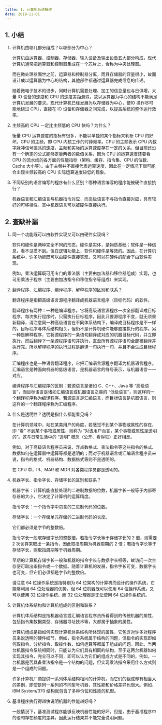 ```yaml
---
title: 1. 计算机系统概述
date: 2019-11-01
---
```


## 1. 小结

1. 计算机由哪几部分组成？以哪部分为中心？

   计算机由运算器、控制器、存储器、输入设备及输出设备五大部分构成，现代计算机通常把运算器和控制器集成在一个芯片上，合称为中央处理器。

   而在微处理器面世之前，运算器和控制器分离，而且存储器的容量很小，故而设计成以运算器为中心的结构，其他部件都通过运算器完成信息的传递。

   随着微电子技术的进步，同时计算机需要处理、加工的信息量也与日俱增，大量 IO 设备的速度和 CPU 的速度差距悬殊，故以运算器为中心的结构不能满足计算机发展的要求。现代计算机已经发展为以存储器为中心，使IO 操作尽可能地绕过 CPU，直接在 IO 设备和存储器之间完成，以提高系统的整体运行效率。

2. 主频高的 CPU 一定比主频低的 CPU 快吗？为什么？

   衡量 CPU 运算速度的指标有很多，不能以单独的某个指标来判断 CPU 的好坏。CPU 的主频，即 CPU 内核工作的时钟频率。CPU 的主颏表示 CPU 内数字脉冲信号振荡的速度，主频和实际的运算速度存在一定的关系，但目前还没有一个确定的公式能够定量两者的数值关系，因为 CPU 的运算速度还要看 CPU 的流水线的各方面的性能指标（架构、缓存、指令集、CPU 的位数、Cache 大小等）。由于主频并不直接代表运算速度，因此在一定情况下很可能会出现主频较高的 CPU 实际运算速度较低的现象。

3. 不同级别的语言编写的程序有什么区别？哪种语言编写的程序能被硬件直接执行？

   机器语言和汇编语言与机器指令对应，而高级语言不与指令直接对应，具有较好的可移植性。其中机器语言可以被硬件直接执行。

## 2. 查缺补漏

1. 同一个功能既可以由软件实现又可以由硬件实现吗？

   软件和硬件是两种完全不同的形态，硬件是实体，是物质基础；软件是一种信息，看不见摸不到。但在逻辑功能上，软件和硬件是等效的。因此，在计算机系统中，许多功能既可以由硬件直接实现，又可以在硬件的配合下由软件实现。

   例如，乘法运算既可用专门的乘法器（主要由加法器和移位器组成）实现，也可用乘法子程序（主要由加法指令和移位指令等组成）来实现。

2. 翻译程序、汇编程序、编译程序、解释程序的区别和联系？

   翻译程序是指把高级语言源程序翻译成机器语言程序（目标代码）的软件。

   翻译程序有两种：一种是编译程序，它将高级语言源程序一次全部翻译成目标程序，每次执行程序时，只需执行目标程序，因此只要源程序不变，就无须重新翻译，请注意同一种高级语言在不同体系结构下，编译成目标程序是不一样的，目标程序与体系结构相关，但仍不是计算机硬件能够直接执行的程序。另一种是解释程序，它将源程序的一条语句翻译成对应的机器目标代码，并立即执行，然后翻译下一条源程序语句并执行，直至所有源程序语句全部被翻译并执行完。所以解释程序的执行过程是翻译一句执行一句，并且不会生成目标程序。

   汇编程序也是一种语言翻译程序，它把汇编语言源程序翻译为机器语言程序。汇编语言是种面向机器的低级语言，是机器语言的符号表示，与机器语言一一对应。

   编译程序与汇编程序的区别：若源语言是诸如 C、C++、Java 等 “高级语言”，而目标语言是诸如汇编语言或机器语言之类的 “低级语言”，则这样的一个翻译程序称为编译程序。若源语言是汇编语言，而目标语言是机器语言，则这样的一个翻译程序称为汇编程序。

3. 什么是透明性？透明是指什么都能看见吗？

   在计算机领域中，站在某类用户的角度，若感觉不到某个事物或属性的存在，即 “看” 不到某个事物或属性，则称为 “对该用户而言，某个事物或属性是透明的”。这与日常生活中的 “透明” 概念（公开、看得见）正好相反。

   例如，对于高级语言程序员来说，浮点数格式、乘法指令等这些指令的格式、数据如何在运算器中运算等都是透明的；而对于机器语言或汇编语言程序员来说，指令的格式、机器结构、数据格式等则不是透明的。

   在 CPU 中，IR、MAR 和 MDR 对各类程序员都是透明的。

4. 机器字长、指令字长、存储字长的区别和联系？

   机器字长：计算机能直接处理的二进制数据的位数，机器字长一般等于内部寄存器的大小，它决定了计算机的运算精度。

   指令字长：一个指令字中包含的二进制代码的位数。

   存储字长：一个存储单元存储的二进制代码的长度。

   它们都必须是字节的整数倍。

   指令字长一般取存储字长的整数倍，若指令字长等于存储字长的 2 倍，则需要 2 次访存来取出一条指令，因此取指周期为机器周期的 2 倍；若指令字长等于存储字长，则取指周期等于机器周期。

   早期的计算机存储字长一般和机器的指令字长与数据字长相等，故访问一次主存便可取出条指令或一个数据。随着计算机的发展，指令字长可变，数据字长也可变，但它们必须都是字节的整数倍。

   请注意 64 位操作系统是指特别为 64 位架构的计算机而设计的操作系统，它能够利用 64 位处理器的优势。但 64 位机器既可以使用 64 位操作系统，又可以使用 32 位操作系统。而 32 位处理器是无法使用 64 位操作系统的。

5. 计算机体系结构和计算机组成的区别和联系？

   计算机体系结构是指机器语言或汇编语言程序员所看得到的传统机器的属性，包括指令集数据类型、存储器寻址技术等，大都属于抽象的属性。

   计算机组成是指如何实现计算机体系结构所体现的属性，它包含对许多对程序员来说透明的硬件细节。例如，指令系统属于结构的问题，但指令的实现即如何取指令、分析指令、取操作数、如何运算等都属于组成的问题。因此，当两台机器指令系统相同时，只能认为它们具有相同的结构，至于这两台机器如何实现其指令，完全可以不同，即可以认为它们的组成方式是不同的。例如，一台机器是否具备乘法指令是一个结构的问题，但实现乘法指令采用什么方式则是一个组成的问题。

   许多计算机厂商提供一系列体系结构相同的计算机，而它们的组成却有相当大的差别，即使是同一系列的不同型号机器，其性能和价格差异也很大。例如，IBM System/370 结构就包含了多种价位和性能的机型。

6. 基准程序执行得越快说明机器的性能越好吗？

   一般情況下，基准测试程序能够反映机器性能的好坏。但是，由于基准程序中的语句存在频度的差异，因此运行结果并不能完全说明问题。